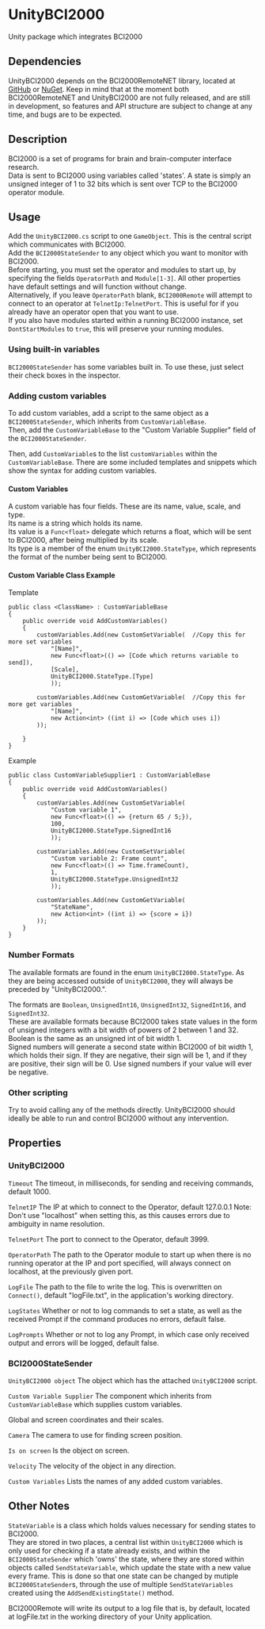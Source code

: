 UnityBCI2000
===
Unity package which integrates BCI2000

Dependencies
---
UnityBCI2000 depends on the BCI2000RemoteNET library, located at
[GitHub](https://github.com/neurotechcenter/BCI2000RemoteNET) or [NuGet](https://www.nuget.org/packages/BCI2000RemoteNET).
Keep in mind that at the moment both BCI2000RemoteNET and UnityBCI2000 are not fully released,
and are still in development, so features and API structure are subject to change at any time,
and bugs are to be expected.


Description
---

BCI2000 is a set of programs for brain and brain-computer interface research.  
Data is sent to BCI2000 using variables called 'states'. A state is simply an unsigned
integer of 1 to 32 bits which is sent over TCP to the BCI2000 operator module.

Usage
---

Add the `UnityBCI2000.cs` script to one `GameObject`. This is the central script which communicates with BCI2000.  
Add the `BCI2000StateSender` to any object which you want to monitor with BCI2000.  
Before starting, you must set the operator and modules to start up, by specifying the fields
`OperatorPath` and `Module[1-3]`. All other properties have default settings and will function without change.  
Alternatively, if you leave `OperatorPath` blank, `BCI2000Remote` will attempt to connect to an operator at
`TelnetIp:TelnetPort`. This is useful for if you already have an operator open that you want to use.  
If you also have modules started within a running BCI2000 instance, set `DontStartModules` to `true`, this will preserve
your running modules.


### Using built-in variables

`BCI2000StateSender` has some variables built in. To use these, just select their check boxes in the inspector.

### Adding custom variables

To add custom variables,  add a script to the same object as a `BCI2000StateSender`, which inherits from `CustomVariableBase`.  
Then, add the `CustomVariableBase` to the "Custom Variable Supplier" field of the `BCI2000StateSender`.

Then, add `CustomVariable`s to the list `customVariables` within the `CustomVariableBase`. There are some included
templates and snippets which show the syntax for adding custom variables.

#### Custom Variables

A custom variable has four fields. These are its name, value, scale, and type.  
Its name is a string which holds its name.  
Its value is a `Func<float>` delegate which returns a float, which will be sent to BCI2000, after being multiplied by its scale.  
Its type is a member of the enum `UnityBCI2000.StateType`, which represents the format of the number being sent to BCI2000.  


#### Custom Variable Class Example

Template

    public class <ClassName> : CustomVariableBase
    {
        public override void AddCustomVariables()
        {
            customVariables.Add(new CustomSetVariable(  //Copy this for more set variables
                "[Name]",
                new Func<float>(() => [Code which returns variable to send]),
                [Scale],
                UnityBCI2000.StateType.[Type]
                ));
                
            customVariables.Add(new CustomGetVariable(  //Copy this for more get variables
                "[Name]",  
                new Action<int> ((int i) => [Code which uses i])
            ));

        }
    }

Example

    public class CustomVariableSupplier1 : CustomVariableBase
    {
        public override void AddCustomVariables() 
        {
            customVariables.Add(new CustomSetVariable( 
                "Custom variable 1",
                new Func<float>(() => {return 65 / 5;}),
                100,
                UnityBCI2000.StateType.SignedInt16
                ));
    
            customVariables.Add(new CustomSetVariable(
                "Custom variable 2: Frame count",
                new Func<float>(() => Time.frameCount),
                1,
                UnityBCI2000.StateType.UnsignedInt32
                ));

            customVariables.Add(new CustomGetVariable(  
                "StateName",  
                new Action<int> ((int i) => {score = i})
            ));
        }
    }


### Number Formats

The available formats are found in the enum `UnityBCI2000.StateType`. As they are being accessed outside of `UnityBCI2000`, 
they will always be preceded by "UnityBCI2000.".

The formats are `Boolean`, `UnsignedInt16`, `UnsignedInt32`, `SignedInt16`, and `SignedInt32`.  
These are available formats because BCI2000 takes state values in the form of unsigned integers with a bit width of powers of 2 between 1 and 32.  
Boolean is the same as an unsigned int of bit width 1.  
Signed numbers will generate a second state within BCI2000 of bit width 1, which holds their sign. If they are negative, their sign will be 1,
and if they are positive, their sign will be 0. Use signed numbers if your value will ever be negative.


### Other scripting

Try to avoid calling any of the methods directly. UnityBCI2000 should ideally be able to run and control BCI2000 without any intervention.


Properties
---

### UnityBCI2000

`Timeout`
The timeout, in milliseconds, for sending and receiving commands, default 1000.

`TelnetIP`
The IP at which to connect to the Operator, default 127.0.0.1
Note: Don't use "localhost" when setting this, as this causes errors due to ambiguity in name resolution.

`TelnetPort`
The port to connect to the Operator, default 3999.

`OperatorPath`
The path to the Operator module to start up when there is no running operator at the IP and port specified, will always connect on localhost, at the previously given port.

`LogFile`
The path to the file to write the log. This is overwritten on `Connect()`, default "logFile.txt", in the application's working directory.

`LogStates`
Whether or not to log commands to set a state, as well as the received Prompt if the command produces no errors, default false.

`LogPrompts`
Whether or not to log any Prompt, in which case only received output and errors will be logged, default false.

### BCI2000StateSender

`UnityBCI2000 object`
The object which has the attached `UnityBCI2000` script.

`Custom Variable Supplier`
The component which inherits from `CustomVariableBase` which supplies custom variables.

Global and screen coordinates and their scales.

`Camera`
The camera to use for finding screen position.

`Is on screen`
Is the object on screen.


`Velocity`
The velocity of the object in any direction.

`Custom Variables`
Lists the names of any added custom variables.

Other Notes
---
`StateVariable` is a class which holds values necessary for sending states to BCI2000.  
They are stored in two places, a central list within `UnityBCI2000` which is only used for checking if a state already exists,
and within the `BCI2000StateSender` which 'owns' the state, where they are stored within objects called `SendStateVariable`,
which update the state with a new value every frame. This is done so that one state can be changed by mutiple `BCI2000StateSender`s,
through the use of multiple `SendStateVariables` created using the `AddSendExistingState()` method. 

BCI2000Remote will write its output to a log file that is, by default, located at logFile.txt in the working directory of your Unity application.
